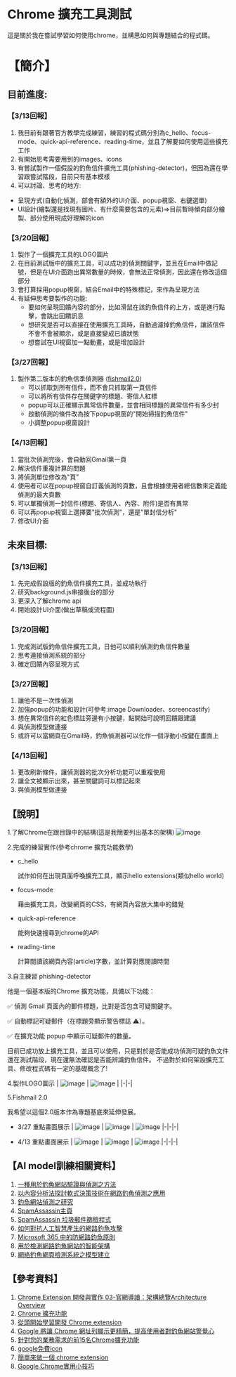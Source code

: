 # Chrome 擴充工具測試

這是關於我在嘗試學習如何使用chrome，並構思如何與專題結合的程式碼。

# 【簡介】

## **目前進度**:
### 【3/13回報】
1. 我目前有跟著官方教學完成練習，練習的程式碼分別為c_hello、focus-mode、quick-api-reference、reading-time，並且了解要如何使用這些擴充工作
2. 有開始思考需要用到的images、icons
3. 有嘗試製作一個假設的釣魚信件擴充工具(phishing-detector)，但因為還在學習跟嘗試階段，目前只有基本模樣
4. 可以討論、思考的地方:
- 呈現方式(自動化偵測，部會有額外的UI介面、popup視窗、右鍵選單)
- UI設計(繪製還是找現有圖片、有什麼需要包含的元素)=>目前暫時傾向部分繪製、部分使用現成好理解的icon

### 【3/20回報】
1. 製作了一個擴充工具的LOGO圖片
2. 在目前測試版中的擴充工具，可以成功的偵測關鍵字，並且在Email中做記號，但是在UI介面跑出異常數量的時候，會無法正常偵測，因此還在修改這個部分
3. 會打算採用popup視窗，結合Email中的特殊標記，來作為呈現方法
4. 有延伸思考要製作的功能:
   - 要如何呈現回饋內容的部分，比如滑鼠在該釣魚信件的上方，或是進行點擊，會跳出回饋訊息
   - 想研究是否可以直接在使用擴充工具時，自動過濾掉釣魚信件，讓該信件不會不會被顯示，或是直接變成已讀狀態
   - 想嘗試在UI視窗加一點動畫，或是增加設計

### 【3/27回報】
1. 製作第二版本的釣魚信季偵測器 ([fishmail2.0](https://github.com/MocuAcqu/Chrome_test/tree/main/fishemail2.0))
   - 可以抓取到所有信件，而不會只抓取第一頁信件
   - 可以將所有信件存在關鍵字的標題、寄信人紅標
   - popup可以正確顯示異常信件數量，並會相同標題的異常信件有多少封
   - 啟動偵測的條件改為按下popup視窗的"開始掃描釣魚信件"
   - 小調整popup視窗設計

### 【4/13回報】
1. 當批次偵測完後，會自動回Gmail第一頁
2. 解決信件重複計算的問題
3. 將偵測單位修改為"頁"
4. 使用者可以在popup視窗自訂義偵測的頁數，且會根據使用者總信數來定義能偵測的最大頁數
5. 可以單獨偵測一封信件(標題、寄信人、內容、附件)是否有異常
6. 可以再popup視窗上選擇要"批次偵測"，還是"單封信分析"
7. 修改UI介面

## **未來目標**:
### 【3/13回報】
1. 先完成假設版的釣魚信件擴充工具，並成功執行
2. 研究background.js串接後台的部分
4. 更深入了解chrome api
5. 開始設計UI介面(做出草稿或流程圖)

### 【3/20回報】
1. 完成測試版釣魚信件擴充工具，日他可以順利偵測釣魚信件數量
3. 思考連接偵測系統的部分
4. 確定回饋內容呈現方式

### 【3/27回報】
1. 讓他不是一次性偵測
2. 加強popup的功能和設計(可參考:image Downloader、screencastify)
3. 想在異常信件的紅色標註旁邊有小按鍵，點開始可說明回饋跟建議
4. 與偵測模型做連接
5. 或許可以當網頁在Gmail時，釣魚偵測器可以化作一個浮動小按鍵在畫面上

### 【4/13回報】
1. 更改刷新條件，讓偵測器的批次分析功能可以重複使用
2. 讓全文被顯示出來，甚至關鍵詞可以標記起來
3. 與偵測模型做連接
   
## 【說明】
1.了解Chrome在跟目錄中的結構(這是我簡要列出基本的架構)
![image](https://github.com/MocuAcqu/Chrome_test/blob/main/chrome%E5%9F%BA%E6%9C%AC%E8%B7%9F%E7%9B%AE%E9%8C%84%E6%9E%B6%E6%A7%8B.png)

2.完成的練習實作(參考chrome 擴充功能教學)
- c_hello
  
  試作如何在出現頁面呼喚擴充工具，顯示hello extensions(類似hello world)
  
- focus-mode

  藉由擴充工具，改變網頁的CSS，有網頁內容放大集中的錯覺
  
- quick-api-reference

  能夠快速搜尋到chrome的API
  
- reading-time

  計算閱讀該網頁內容(article)字數，並計算對應閱讀時間

3.自主練習 phishing-detector
  
他是一個基本版的Chrome 擴充功能，具備以下功能：

✅ 偵測 Gmail 頁面內的郵件標題，比對是否包含可疑關鍵字。

✅ 自動標記可疑郵件（在標題旁顯示警告標誌 ⚠️）。

✅ 在擴充功能 popup 中顯示可疑郵件的數量。

目前已成功放上擴充工具，並且可以使用，只是對於是否能成功偵測可疑釣魚文件還在測試階段，現在還無法確認是否能辨識釣魚信件。
不過對於如何架設擴充工具、修改程式碼有一定的基礎概念了!

4.製作LOGO圖示
| ![image](128fish_B.png) | ![image](128fish_EX1.png) |
|-|-|

5.Fishmail 2.0

我希望以這個2.0版本作為專題基底來延伸發展。

- 3/27 重點畫面展示
  | ![image](0327fish1.png) | ![image](0327fish2.png) | ![image](0327fish3.png) 
  |-|-|-|

- 4/13 重點畫面展示
| ![image](0413_fish1.png) | ![image](0413_fish2.png) | ![image](0413_fish3.png) 
  |-|-|-|

## 【AI model訓練相關資料】
1. [一種用於釣魚網站驗證與偵測之方法](https://www.airitilibrary.com/Article/Detail/U0001-0208201716251600?utm_source=chatgpt.com)
2. [以內容分析法探討軟式決策技術在網路釣魚偵測之應用](https://www.airitilibrary.com/Article/Detail/2073090X-201207-201210260025-201210260025-47-67?utm_source=chatgpt.com)
3. [釣魚網站偵測之研究](https://www.airitilibrary.com/Article/Detail/U0002-2007202113425800?utm_source=chatgpt.com)
4. [SpamAssassin主頁](https://spamassassin.apache.org/)
5. [SpamAssassin 垃圾郵件篩檢程式](https://docs.plesk.com/zh-TW/obsidian/administrator-guide/%E9%83%B5%E4%BB%B6/%E9%98%B2%E5%9E%83%E5%9C%BE%E9%83%B5%E4%BB%B6%E5%B7%A5%E5%85%B7/spamassassin-%E5%9E%83%E5%9C%BE%E9%83%B5%E4%BB%B6%E7%AF%A9%E6%AA%A2%E7%A8%8B%E5%BC%8F.59432/)
6. [如何對抗人工智慧產生的網路釣魚攻擊](https://blog.twnic.tw/2024/01/26/29474/)
7. [Microsoft 365 中的防網路釣魚原則](https://learn.microsoft.com/zh-tw/defender-office-365/anti-phishing-policies-about)
8. [用於檢測網路釣魚網站的智能架構](https://etheses.lib.ntust.edu.tw/thesis/detail/74580e5942096dd360df8be0eaee473f/)
9. [網絡釣魚網頁檢測系統之模型建立](https://ielab.ie.nthu.edu.tw/110_IIE_project/3/pdf_word/110034402%E9%BB%83%E5%BD%A5%E8%93%89.pdf)

## 【參考資料】
1. [Chrome Extension 開發與實作 03-官網導讀：架構總覽Architecture Overview](https://ithelp.ithome.com.tw/articles/10186334)
2. [Chrome 擴充功能](https://developer.chrome.com/docs/extensions/ai?hl=zh-tw)
3. [從頭開始學習開發 Chrome extension](https://medium.com/@alexian853/%E5%BE%9E%E9%A0%AD%E9%96%8B%E5%A7%8B%E5%AD%B8%E7%BF%92%E9%96%8B%E7%99%BC-chrome-extension-v3-%E7%89%88%E6%9C%AC-96d7fdfc00d1)
4. [Google 將讓 Chrome 網址列顯示更精簡，提高使用者對釣魚網站警覺心](https://buy.line.me/u/article/173695)
5. [針對您的業務需求的前15名Chrome擴充功能](https://www.getguru.com/zh/reference/best-chrome-extensions)
6. [google免費icon](https://fonts.google.com/icons?selected=Material+Symbols+Outlined:warning:FILL@0;wght@400;GRAD@0;opsz@24&icon.size=24&icon.color=%23e3e3e3)
7. [簡單來做一個 chrome extension](https://medium.com/hybrid-maker/%E7%B0%A1%E5%96%AE%E4%BE%86%E5%81%9A%E4%B8%80%E5%80%8B-chrome-extension-2359e43f282a)
8. [Google Chrome實用小技巧](https://youtu.be/7L_32pUw5fM?si=xkKF2X3Ev-yqq4k6)
